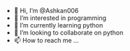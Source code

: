 - 👋 Hi, I’m @Ashkan006
- 👀 I’m interested in programming
- 🌱 I’m currently learning python
- 💞️ I’m looking to collaborate on python
- 📫 How to reach me ...

<!---
Ashkan006/Ashkan006 is a ✨ special ✨ repository because its `README.md` (this file) appears on your GitHub profile.
You can click the Preview link to take a look at your changes.
--->
